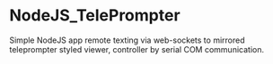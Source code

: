 # NodeJS_TelePrompter
Simple NodeJS app remote texting via web-sockets to mirrored teleprompter styled viewer, controller by serial COM communication.

